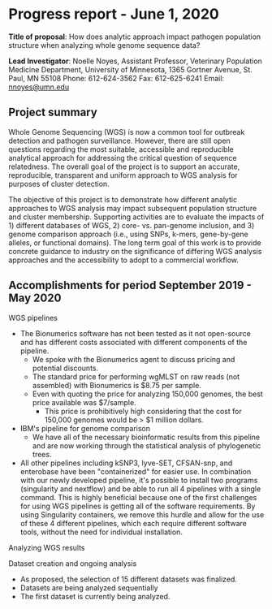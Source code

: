 # Progress report - June 1, 2020

**Title of proposal**: How does analytic approach impact pathogen population structure when analyzing whole genome sequence data?

**Lead Investigator**:
Noelle Noyes, Assistant Professor, Veterinary Population Medicine Department, University of
Minnesota, 1365 Gortner Avenue, St. Paul, MN 55108
Phone: 612-624-3562 Fax: 612-625-6241 Email: nnoyes@umn.edu

## Project summary
Whole Genome Sequencing (WGS) is now a common tool for outbreak detection and pathogen surveillance. However, there are still open questions regarding the most suitable, accessible and reproducible analytical approach for addressing the critical question of sequence relatedness. The overall goal of the project is to support an accurate, reproducible, transparent and uniform approach to WGS analysis for purposes of cluster detection. 

The objective of this project is to demonstrate how different analytic approaches to WGS analysis may impact subsequent population structure and cluster membership. Supporting activities are to evaluate the impacts of 1) different databases of WGS, 2) core- vs. pan-genome inclusion, and 3) genome comparison approach (i.e., using SNPs, k-mers, gene-by-gene alleles, or functional domains). The long term goal of this work is to provide concrete guidance to industry on the significance of differing WGS analysis approaches and the accessibility to adopt to a commercial workflow.

## Accomplishments for period September 2019 - May 2020


WGS pipelines
  * The Bionumerics software has not been tested as it not open-source and has different costs associated with different components of the pipeline.
    * We spoke with the Bionumerics agent to discuss pricing and potential discounts.
    * The standard price for performing wgMLST on raw reads (not assembled) with Bionumerics is $8.75 per sample.
    * Even with quoting the price for analyzing 150,000 genomes, the best price available was $7/sample.
      * This price is prohibitively high considering that the cost for 150,000 genomes would be > $1 million dollars.
  * IBM's pipeline for genome comparison
    * We have all of the necessary bioinformatic results from this pipeline and are now working through the statistical analysis of phylogenetic trees.
  * All other pipelines including kSNP3, lyve-SET, CFSAN-snp, and enterobase have been "containerized" for easier use. In combination with our newly developed pipeline, it's possible to install two programs 
  (singularity and nextflow) and be able to run all 4 pipelines with a single command. This is highly beneficial because one of the first challenges for using WGS pipelines is getting all of the software requirements. By using Singularity containers, we remove this hurdle and allow for the use of these 4 different pipelines, which each require different software tools, without the need for individual installation.
  
Analyzing WGS results
  
  
Dataset creation and ongoing analysis
  * As proposed, the selection of 15 different datasets was finalized.
  * Datasets are being analyzed sequentially
  * The first dataset is currently being analyzed.
